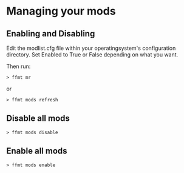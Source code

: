 # Managing your mods

## Enabling and Disabling

Edit the modlist.cfg file within your operatingsystem's configuration directory. 
Set Enabled to True or False depending on what you want.


 Then run:
 ```
 > ffmt mr
 ```
 or
 ```
 > ffmt mods refresh
 ```

 
## Disable all mods

 ```
 > ffmt mods disable
 ```

## Enable all mods

 ```
 > ffmt mods enable
 ```
